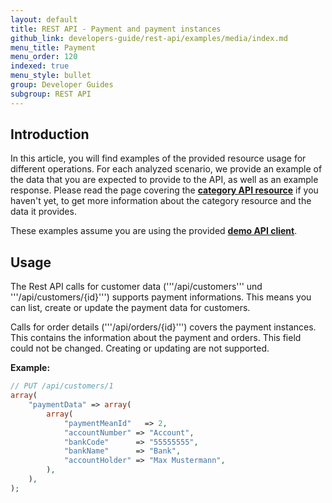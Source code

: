 ```yaml
---
layout: default
title: REST API - Payment and payment instances
github_link: developers-guide/rest-api/examples/media/index.md
menu_title: Payment
menu_order: 120
indexed: true
menu_style: bullet
group: Developer Guides
subgroup: REST API
---
```


## Introduction

In this article, you will find examples of the provided resource usage for different operations. For each analyzed scenario, we provide an example of the data that you are expected to provide to the API, as well as an example response.
Please read the page covering the **[category API resource](/developers-guide/rest-api/api-resource-categories/)** if you haven't yet, to get more information about the category resource and the data it provides.

These examples assume you are using the provided **[demo API client](/developers-guide/rest-api/#using-the-rest-api-in-your-own-application)**.

## Usage

The Rest API calls for customer data ('''/api/customers''' und '''/api/customers/{id}''') supports payment informations.
This means you can list, create or update the payment data for customers.

Calls for order details ('''/api/orders/{id}''') covers the payment instances.
This contains the information about the payment and orders.
This field could not be changed. Creating or updating are not supported.

<b>Example:</b>

```php
// PUT /api/customers/1
array(
    "paymentData" => array(
        array(
            "paymentMeanId"   => 2,
            "accountNumber" => "Account",
            "bankCode"      => "55555555",
            "bankName"      => "Bank",
            "accountHolder" => "Max Mustermann",
        ),
    ),
);
```
